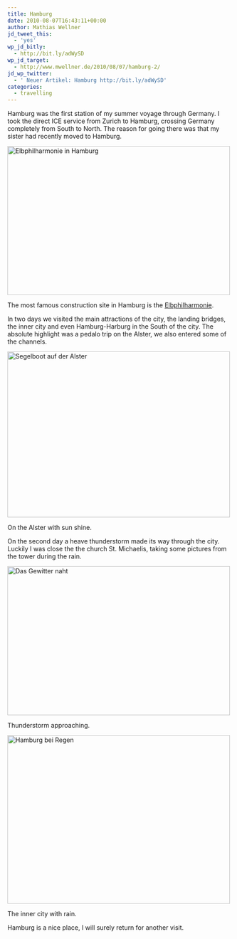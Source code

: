 ```yaml
---
title: Hamburg
date: 2010-08-07T16:43:11+00:00
author: Mathias Wellner
jd_tweet_this:
  - 'yes'
wp_jd_bitly:
  - http://bit.ly/adWySD
wp_jd_target:
  - http://www.mwellner.de/2010/08/07/hamburg-2/
jd_wp_twitter:
  - ' Neuer Artikel: Hamburg http://bit.ly/adWySD'
categories:
  - travelling
---
```

Hamburg was the first station of my summer voyage through Germany. I took the direct ICE service from Zurich to Hamburg, crossing Germany completely from South to North. The reason for going there was that my sister had recently moved to Hamburg. 

<div style="width: 510px" class="wp-caption aligncenter">
  <a href="http://www.flickr.com/photos/mwellner/4863718803/" title="Elbphilharmonie in Hamburg by mwellner, on Flickr"><img src="http://farm5.static.flickr.com/4143/4863718803_1441ceabe0.jpg" width="500" height="335" alt="Elbphilharmonie in Hamburg" /></a>
  
  <p class="wp-caption-text">
    The most famous construction site in Hamburg is the <a href="http://www.elbphilharmonie.de/">Elbphilharmonie</a>.<br />
  </p>
</div>

In two days we visited the main attractions of the city, the landing bridges, the inner city and even Hamburg-Harburg in the South of the city. The absolute highlight was a pedalo trip on the Alster, we also entered some of the channels. 

<div style="width: 510px" class="wp-caption aligncenter">
  <a href="http://www.flickr.com/photos/mwellner/4863718917/" title="Segelboot auf der Alster by mwellner, on Flickr"><img src="http://farm5.static.flickr.com/4120/4863718917_ac031daf1b.jpg" width="500" height="373" alt="Segelboot auf der Alster" /></a>
  
  <p class="wp-caption-text">
    On the Alster with sun shine.<br />
  </p>
</div>

On the second day a heave thunderstorm made its way through the city. Luckily I was close the the church St. Michaelis, taking some pictures from the tower during the rain. 

<div style="width: 510px" class="wp-caption aligncenter">
  <a href="http://www.flickr.com/photos/mwellner/4863719007/" title="Das Gewitter naht by mwellner, on Flickr"><img src="http://farm5.static.flickr.com/4141/4863719007_5f3df27fe7.jpg" width="500" height="335" alt="Das Gewitter naht" /></a>
  
  <p class="wp-caption-text">
    Thunderstorm approaching.<br />
  </p>
</div>

<div style="width: 510px" class="wp-caption aligncenter">
  <a href="http://www.flickr.com/photos/mwellner/4863719095/" title="Hamburg bei Regen by mwellner, on Flickr"><img src="http://farm5.static.flickr.com/4123/4863719095_732a558f26.jpg" width="500" height="379" alt="Hamburg bei Regen" /></a>
  
  <p class="wp-caption-text">
    The inner city with rain.<br />
  </p>
</div>

Hamburg is a nice place, I will surely return for another visit.
